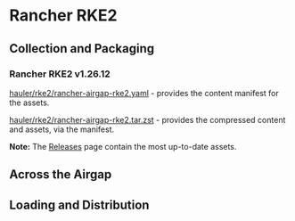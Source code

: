 # Rancher RKE2

## Collection and Packaging

### Rancher RKE2 v1.26.12

[hauler/rke2/rancher-airgap-rke2.yaml](https://rancher-airgap.s3.amazonaws.com/v1.7.1/hauler/rke2/rancher-airgap-rke2.yaml) - provides the content manifest for the assets.

[hauler/rke2/rancher-airgap-rke2.tar.zst](https://rancher-airgap.s3.amazonaws.com/v1.7.1/hauler/rke2/rancher-airgap-rke2.tar.zst) - provides the compressed content and assets, via the manifest.

**Note:** The [Releases](https://github.com/zackbradys/rancher-airgap/releases) page contain the most up-to-date assets.

## Across the Airgap

## Loading and Distribution